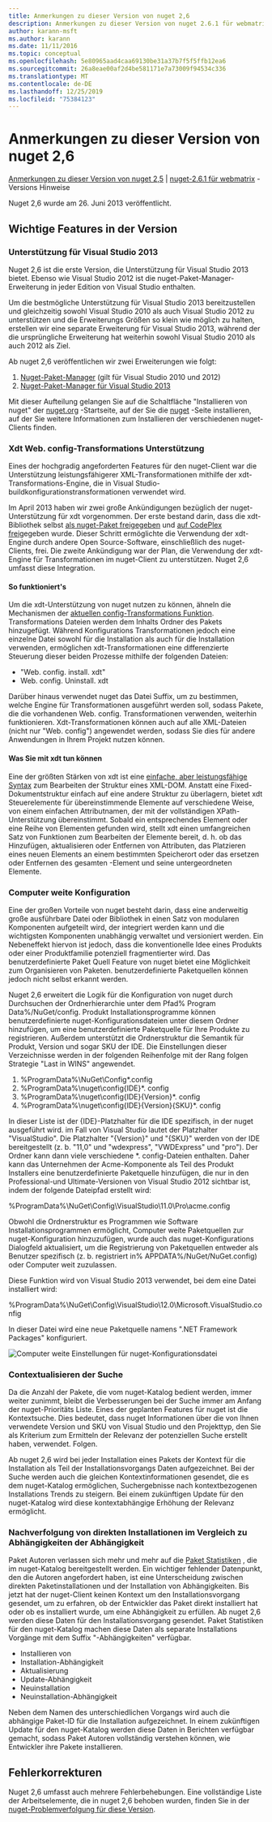 ```yaml
---
title: Anmerkungen zu dieser Version von nuget 2,6
description: Anmerkungen zu dieser Version von nuget 2.6.1 für webmatrix einschließlich bekannter Probleme, Fehlerbehebungen, hinzugefügter Features und dcrs.
author: karann-msft
ms.author: karann
ms.date: 11/11/2016
ms.topic: conceptual
ms.openlocfilehash: 5e80965aad4caa69130be31a37b7f5f5ffb12ea6
ms.sourcegitcommit: 26a8eae00af2d4be581171e7a73009f94534c336
ms.translationtype: MT
ms.contentlocale: de-DE
ms.lasthandoff: 12/25/2019
ms.locfileid: "75384123"
---
```

# <a name="nuget-26-release-notes"></a>Anmerkungen zu dieser Version von nuget 2,6

[Anmerkungen zu dieser Version von nuget 2,5](../release-notes/nuget-2.5.md) | [nuget-2.6.1 für webmatrix](../release-notes/nuget-2.6.1-for-webmatrix.md) -Versions Hinweise

Nuget 2,6 wurde am 26. Juni 2013 veröffentlicht.

## <a name="notable-features-in-the-release"></a>Wichtige Features in der Version

### <a name="support-for-visual-studio-2013"></a>Unterstützung für Visual Studio 2013

Nuget 2,6 ist die erste Version, die Unterstützung für Visual Studio 2013 bietet. Ebenso wie Visual Studio 2012 ist die nuget-Paket-Manager-Erweiterung in jeder Edition von Visual Studio enthalten.

Um die bestmögliche Unterstützung für Visual Studio 2013 bereitzustellen und gleichzeitig sowohl Visual Studio 2010 als auch Visual Studio 2012 zu unterstützen und die Erweiterungs Größen so klein wie möglich zu halten, erstellen wir eine separate Erweiterung für Visual Studio 2013, während der die ursprüngliche Erweiterung hat weiterhin sowohl Visual Studio 2010 als auch 2012 als Ziel.

Ab nuget 2,6 veröffentlichen wir zwei Erweiterungen wie folgt:

1. [Nuget-Paket-Manager](https://marketplace.visualstudio.com/items?itemName=NuGetTeam.NuGetPackageManager) (gilt für Visual Studio 2010 und 2012)
1. [Nuget-Paket-Manager für Visual Studio 2013](https://marketplace.visualstudio.com/items?itemName=NuGetTeam.NuGetPackageManagerforVisualStudio2013)

Mit dieser Aufteilung gelangen Sie auf die Schaltfläche "Installieren von nuget" der [nuget.org](https://nuget.org) -Startseite, auf der Sie die [nuget](../install-nuget-client-tools.md) -Seite installieren, auf der Sie weitere Informationen zum Installieren der verschiedenen nuget-Clients finden.

<a name="xdt"></a>

### <a name="xdt-webconfig-transformation-support"></a>Xdt Web. config-Transformations Unterstützung

Eines der hochgradig angeforderten Features für den nuget-Client war die Unterstützung leistungsfähigerer XML-Transformationen mithilfe der xdt-Transformations-Engine, die in Visual Studio-buildkonfigurationstransformationen verwendet wird.

Im April 2013 haben wir zwei große Ankündigungen bezüglich der nuget-Unterstützung für xdt vorgenommen. Der erste bestand darin, dass die xdt-Bibliothek selbst [als nuget-Paket freigegeben](https://nuget.org/packages/Microsoft.Web.Xdt) und [auf CodePlex frei](http://xdt.codeplex.com/)gegeben wurde. Dieser Schritt ermöglichte die Verwendung der xdt-Engine durch andere Open Source-Software, einschließlich des nuget-Clients, frei. Die zweite Ankündigung war der Plan, die Verwendung der xdt-Engine für Transformationen im nuget-Client zu unterstützen. Nuget 2,6 umfasst diese Integration.

#### <a name="how-it-works"></a>So funktioniert's

Um die xdt-Unterstützung von nuget nutzen zu können, ähneln die Mechanismen der [aktuellen config-Transformations Funktion](../create-packages/source-and-config-file-transformations.md).
Transformations Dateien werden dem Inhalts Ordner des Pakets hinzugefügt. Während Konfigurations Transformationen jedoch eine einzelne Datei sowohl für die Installation als auch für die Installation verwenden, ermöglichen xdt-Transformationen eine differenzierte Steuerung dieser beiden Prozesse mithilfe der folgenden Dateien:

- "Web. config. install. xdt"
- Web. config. Uninstall. xdt

Darüber hinaus verwendet nuget das Datei Suffix, um zu bestimmen, welche Engine für Transformationen ausgeführt werden soll, sodass Pakete, die die vorhandenen Web. config. Transformationen verwenden, weiterhin funktionieren. Xdt-Transformationen können auch auf alle XML-Dateien (nicht nur "Web. config") angewendet werden, sodass Sie dies für andere Anwendungen in Ihrem Projekt nutzen können.

#### <a name="what-you-can-do-with-xdt"></a>Was Sie mit xdt tun können

Eine der größten Stärken von xdt ist eine [einfache, aber leistungsfähige Syntax](https://docs.microsoft.com/previous-versions/aspnet/dd465326(v=vs.110)) zum Bearbeiten der Struktur eines XML-DOM. Anstatt eine Fixed-Dokumentstruktur einfach auf eine andere Struktur zu überlagern, bietet xdt Steuerelemente für übereinstimmende Elemente auf verschiedene Weise, von einem einfachen Attributnamen, der mit der vollständigen XPath-Unterstützung übereinstimmt. Sobald ein entsprechendes Element oder eine Reihe von Elementen gefunden wird, stellt xdt einen umfangreichen Satz von Funktionen zum Bearbeiten der Elemente bereit, d. h. ob das Hinzufügen, aktualisieren oder Entfernen von Attributen, das Platzieren eines neuen Elements an einem bestimmten Speicherort oder das ersetzen oder Entfernen des gesamten -Element und seine untergeordneten Elemente.

### <a name="machine-wide-configuration"></a>Computer weite Konfiguration

Eine der großen Vorteile von nuget besteht darin, dass eine anderweitig große ausführbare Datei oder Bibliothek in einen Satz von modularen Komponenten aufgeteilt wird, der integriert werden kann und die wichtigsten Komponenten unabhängig verwaltet und versioniert werden. Ein Nebeneffekt hiervon ist jedoch, dass die konventionelle Idee eines Produkts oder einer Produktfamilie potenziell fragmentierter wird.
Das benutzerdefinierte Paket Quell Feature von nuget bietet eine Möglichkeit zum Organisieren von Paketen. benutzerdefinierte Paketquellen können jedoch nicht selbst erkannt werden.

Nuget 2,6 erweitert die Logik für die Konfiguration von nuget durch Durchsuchen der Ordnerhierarchie unter dem Pfad% Program Data%/NuGet/config. Produkt Installationsprogramme können benutzerdefinierte nuget-Konfigurationsdateien unter diesem Ordner hinzufügen, um eine benutzerdefinierte Paketquelle für Ihre Produkte zu registrieren. Außerdem unterstützt die Ordnerstruktur die Semantik für Produkt, Version und sogar SKU der IDE. Die Einstellungen dieser Verzeichnisse werden in der folgenden Reihenfolge mit der Rang folgen Strategie "Last in WINS" angewendet.

1. %ProgramData%\NuGet\Config\*.config
2. %ProgramData%\nuget\config\{IDE}\*. config
3. %ProgramData%\nuget\config\{IDE}\{Version}\*. config
4. %ProgramData%\nuget\config\{IDE}\{Version}\{SKU}\*. config

In dieser Liste ist der {IDE}-Platzhalter für die IDE spezifisch, in der nuget ausgeführt wird. im Fall von Visual Studio lautet der Platzhalter "VisualStudio". Die Platzhalter "{Version}" und "{SKU}" werden von der IDE bereitgestellt (z. b. "11,0" und "wdexpress", "VWDExpress" und "pro"). Der Ordner kann dann viele verschiedene *. config-Dateien enthalten.
Daher kann das Unternehmen der Acme-Komponente als Teil des Produkt Installers eine benutzerdefinierte Paketquelle hinzufügen, die nur in den Professional-und Ultimate-Versionen von Visual Studio 2012 sichtbar ist, indem der folgende Dateipfad erstellt wird:

%ProgramData%\NuGet\Config\VisualStudio\11.0\Pro\acme.config

Obwohl die Ordnerstruktur es Programmen wie Software Installationsprogrammen ermöglicht, Computer weite Paketquellen zur nuget-Konfiguration hinzuzufügen, wurde auch das nuget-Konfigurations Dialogfeld aktualisiert, um die Registrierung von Paketquellen entweder als Benutzer spezifisch (z. b. registriert in% APPDATA%/NuGet/NuGet.config) oder Computer weit zuzulassen.

Diese Funktion wird von Visual Studio 2013 verwendet, bei dem eine Datei installiert wird:

%ProgramData%\NuGet\Config\VisualStudio\12.0\Microsoft.VisualStudio.config

In dieser Datei wird eine neue Paketquelle namens ".NET Framework Packages" konfiguriert.

![Computer weite Einstellungen für nuget-Konfigurationsdatei](./media/NuGet-Config-File-Machine-Wide.png)

### <a name="contextualizing-search"></a>Contextualisieren der Suche

Da die Anzahl der Pakete, die vom nuget-Katalog bedient werden, immer weiter zunimmt, bleibt die Verbesserungen bei der Suche immer am Anfang der nuget-Prioritäts Liste. Eines der geplanten Features für nuget ist die Kontextsuche. Dies bedeutet, dass nuget Informationen über die von Ihnen verwendete Version und SKU von Visual Studio und den Projekttyp, den Sie als Kriterium zum Ermitteln der Relevanz der potenziellen Suche erstellt haben, verwendet. Folgen.

Ab nuget 2,6 wird bei jeder Installation eines Pakets der Kontext für die Installation als Teil der Installationsvorgangs Daten aufgezeichnet.  Bei der Suche werden auch die gleichen Kontextinformationen gesendet, die es dem nuget-Katalog ermöglichen, Suchergebnisse nach kontextbezogenen Installations Trends zu steigern.  Bei einem zukünftigen Update für den nuget-Katalog wird diese kontextabhängige Erhöhung der Relevanz ermöglicht.

### <a name="tracking-direct-installs-vs-dependency-installs"></a>Nachverfolgung von direkten Installationen im Vergleich zu Abhängigkeiten der Abhängigkeit

Paket Autoren verlassen sich mehr und mehr auf die [Paket Statistiken](http://blog.nuget.org/20130226/Introducing-Package-Statistics.html) , die im nuget-Katalog bereitgestellt werden.  Ein wichtiger fehlender Datenpunkt, den die Autoren angefordert haben, ist eine Unterscheidung zwischen direkten Paketinstallationen und der Installation von Abhängigkeiten.  Bis jetzt hat der nuget-Client keinen Kontext um den Installationsvorgang gesendet, um zu erfahren, ob der Entwickler das Paket direkt installiert hat oder ob es installiert wurde, um eine Abhängigkeit zu erfüllen.
Ab nuget 2,6 werden diese Daten für den Installationsvorgang gesendet.  Paket Statistiken für den nuget-Katalog machen diese Daten als separate Installations Vorgänge mit dem Suffix "-Abhängigkeiten" verfügbar.

* Installieren von
* Installation-Abhängigkeit
* Aktualisierung
* Update-Abhängigkeit
* Neuinstallation
* Neuinstallation-Abhängigkeit

Neben dem Namen des unterschiedlichen Vorgangs wird auch die abhängige Paket-ID für die Installation aufgezeichnet.  In einem zukünftigen Update für den nuget-Katalog werden diese Daten in Berichten verfügbar gemacht, sodass Paket Autoren vollständig verstehen können, wie Entwickler ihre Pakete installieren.

## <a name="bug-fixes"></a>Fehlerkorrekturen

Nuget 2,6 umfasst auch mehrere Fehlerbehebungen. Eine vollständige Liste der Arbeitselemente, die in nuget 2,6 behoben wurden, finden Sie in der [nuget-Problemverfolgung für diese Version](https://nuget.codeplex.com/workitem/list/advanced?keyword=&status=Closed&type=All&priority=All&release=NuGet%202.6&assignedTo=All&component=All&sortField=LastUpdatedDate&sortDirection=Descending&page=0&reasonClosed=All).